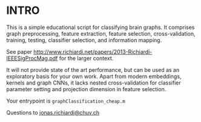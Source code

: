 # INTRO

This is a simple educational script for classifying brain graphs.
It comprises graph preprocessing, feature
extraction, feature selection, cross-validation, training, testing,
classifier selection, and information mapping.

See paper <http://www.richiardi.net/papers/2013-Richiardi-IEEESigProcMag.pdf>
for the larger context.

It will not provide state of the art performance, but can be used as an
exploratory basis for your own work. Apart from modern embeddings, kernels
and graph CNNs, it lacks nested cross-validation for classifier parameter
setting and projection dimension in feature selection. 

Your entrypoint is `graphClassification_cheap.m`

Questions to <jonas.richiardi@chuv.ch>



